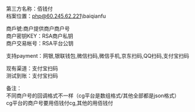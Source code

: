 ﻿第三方名称：佰钱付  
档案位置：php@60.245.62.221\baiqianfu  
  
商戶號:商户提供商户商户号  
商户密钥KEY：RSA商户私钥  
商户交易帐号：RSA平台公钥  
  
支持payment：网银,银联钱包,微信扫码,微信手机,京东扫码,QQ扫码,支付宝扫码
  
现有渠道：支付宝扫码  
测试到账：支付宝扫码  
  
备注：  
不同商户号的回调格式不一样（cg平台是数组格式/其他全部都是json格式）  
cg平台的商户号要用佰钱付cg,其他的用佰钱付  
